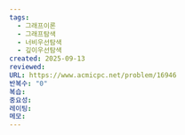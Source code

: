 ```yaml
---
tags:
  - 그래프이론
  - 그래프탐색
  - 너비우선탐색
  - 깊이우선탐색
created: 2025-09-13
reviewed:
URL: https://www.acmicpc.net/problem/16946
반복수: "0"
복습:
중요성:
레이팅:
메모:
---
```

